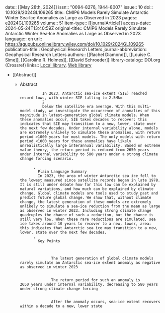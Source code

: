 date:: [[May 28th, 2024]]
issn:: "0094-8276, 1944-8007"
issue:: 10
doi:: 10.1029/2024GL109265
title:: CMIP6 Models Rarely Simulate Antarctic Winter Sea‐Ice Anomalies as Large as Observed in 2023
pages:: e2024GL109265
volume:: 51
item-type:: [[journalArticle]]
access-date:: 2024-05-24T13:40:59Z
original-title:: CMIP6 Models Rarely Simulate Antarctic Winter Sea‐Ice Anomalies as Large as Observed in 2023
language:: en
url:: https://agupubs.onlinelibrary.wiley.com/doi/10.1029/2024GL109265
publication-title:: Geophysical Research Letters
journal-abbreviation:: Geophysical Research Letters
authors:: [[Rachel Diamond]], [[Louise C. Sime]], [[Caroline R. Holmes]], [[David Schroeder]]
library-catalog:: DOI.org (Crossref)
links:: [Local library](zotero://select/library/items/DXIHKZHE), [Web library](https://www.zotero.org/users/46463/items/DXIHKZHE)

- [[Abstract]]
	- Abstract
	              
	                In 2023, Antarctic sea‐ice extent (SIE) reached record lows, with winter SIE falling to 2.5Mkm
	                2
	                below the satellite era average. With this multi‐model study, we investigate the occurrence of anomalies of this magnitude in latest‐generation global climate models. When these anomalies occur, SIE takes decades to recover: this indicates that SIE may transition to a new, lower, state over the next few decades. Under internal variability alone, models are extremely unlikely to simulate these anomalies, with return period >1000 years for most models. The only models with return period <1000 years for these anomalies have likely unrealistically large interannual variability. Based on extreme value theory, the return period is reduced from 2650 years under internal variability to 580 years under a strong climate change forcing scenario.
	              
	            , 
	              Plain Language Summary
	              In 2023, the area of winter Antarctic sea ice fell to the lowest measured since satellite records began in late 1978. It is still under debate how far this low can be explained by natural variations, and how much can be explained by climate change. Global climate models are tools used to study past and predict future global change. We show that, without climate change, the latest generation of these models are extremely unlikely to simulate a sea‐ice reduction from the mean as large as observed in winter 2023. Including strong climate change quadruples the chance of such a reduction, but the chance is still very low. When these rare reductions are simulated, sea ice takes around 10 years to recover to a new, lower, area: this indicates that Antarctic sea ice may transition to a new, lower, state over the next few decades.
	            , 
	              Key Points
	              
	                
	                  
	                    The latest generation of global climate models rarely simulate an Antarctic sea‐ice extent anomaly as negative as observed in winter 2023
	                  
	                  
	                    The return period for such an anomaly is 2650 years under internal variability, decreasing to 580 years under strong climate change forcing
	                  
	                  
	                    After the anomaly occurs, sea‐ice extent recovers within a decade to a new, lower state